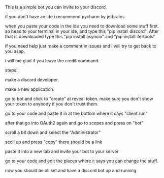 This is a simple bot you can invite to your discord.

if you don't have an ide i recommend pycharm by jetbrains

when you paste your code in the ide you need to download some stuff first. so head to your terminal in your ide, and type this "pip install discord". After that is downloaded type this "pip install asyncio" and "pip install itertools"

if you need help just make a comment in issues and i will try to get back to you asap.

i will me glad if you leave the credit command.

steps:

make a discord developer.

make a new application.

go to bot and click to "create" at reveal token. make sure you don't show your token to anybody if you don't trust them.

go to your code and paste it in at the bottom where it says "client.run"

after that go into OAuth2 again and go to scopes and press on "bot"

scroll a bit down and select the "Administrator"

scoll up and press "copy" there should be a link

paste it into a new tab and invite your bot to your server

go to your code and edit the places where it says you can change the stuff.

now you should be all set and have a discord bot up and running

